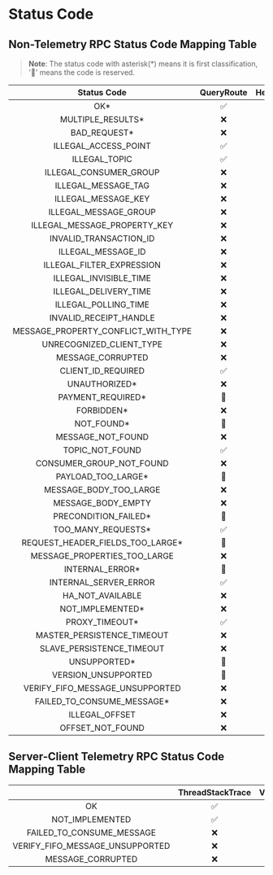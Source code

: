 # Status Code

## Non-Telemetry RPC Status Code Mapping Table

> **Note**: The status code with asterisk(*) means it is first classification, '🔄' means the code is reserved.

|             Status Code             | QueryRoute | Heartbeat | SendMessage | QueryAssignment | ReceiveMessage | AckMessage | ForwardMessageToDeadLetterQueue | EndTransaction | NotifyClientTermination | ChangeInvisibleDuration | PullMessage | UpdateOffset | GetOffset | QueryOffset |
| :---------------------------------: | :--------: | :-------: | :---------: | :-------------: | :------------: | :--------: | :-----------------------------: | :------------: | :---------------------: | :---------------------: | :---------: | :----------: | :-------: | :---------: |
|                 OK*                 |     ✅      |     ✅     |      ✅      |        ✅        |       ✅        |     ✅      |                ✅                |       ✅        |            ✅            |           ✅      |      ✅      |      ✅      |   ✅      |     ✅      |
|          MULTIPLE_RESULTS*          |     ❌      |     ❌     |      ✅      |        ❌        |       ❌        |     ✅      |                ❌                |       ❌        |            ❌            |           ❌      |      ❌      |      ❌      |   ❌      |     ❌      |
|            BAD_REQUEST*             |     ❌      |     ❌     |      ❌      |        ❌        |       ❌        |     ❌      |                ❌                |       ❌        |            ❌            |           ❌      |      ❌      |      ❌      |   ❌      |     ❌      |
|        ILLEGAL_ACCESS_POINT         |     ✅      |     ❌     |      ❌      |        ✅        |       ❌        |     ❌      |                ❌                |       ❌        |            ❌            |           ❌      |      ❌      |      ❌      |   ❌      |     ❌      |
|            ILLEGAL_TOPIC            |     ✅      |     ✅     |      ✅      |        ✅        |       ✅        |     ✅      |                ✅                |       ✅        |            ❌            |           ✅      |      ❌      |      ❌      |   ❌      |     ❌      |
|       ILLEGAL_CONSUMER_GROUP        |     ❌      |     ✅     |      ❌      |        ❌        |       ✅        |     ✅      |                ✅                |       ✅        |            ✅            |           ✅      |      ❌      |      ❌      |   ❌      |     ❌      |
|         ILLEGAL_MESSAGE_TAG         |     ❌      |     ❌     |      ✅      |        ❌        |       ❌        |     ❌      |                ❌                |       ❌        |            ❌            |           ❌      |      ❌      |      ❌      |   ❌      |     ❌      |
|         ILLEGAL_MESSAGE_KEY         |     ❌      |     ❌     |      ✅      |        ❌        |       ❌        |     ❌      |                ❌                |       ❌        |            ❌            |           ❌      |      ❌      |      ❌      |   ❌      |     ❌      |
|        ILLEGAL_MESSAGE_GROUP        |     ❌      |     ❌     |      ✅      |        ❌        |       ❌        |     ❌      |                ❌                |       ❌        |            ❌            |           ❌      |      ❌      |      ❌      |   ❌      |     ❌      |
|    ILLEGAL_MESSAGE_PROPERTY_KEY     |     ❌      |     ❌     |      ✅      |        ❌        |       ❌        |     ❌      |                ❌                |       ❌        |            ❌            |           ❌      |      ❌      |      ❌      |   ❌      |     ❌      |
|       INVALID_TRANSACTION_ID        |     ❌      |     ❌     |      ❌      |        ❌        |       ❌        |     ❌      |                ❌                |       ✅        |            ❌            |           ❌      |      ❌      |      ❌      |   ❌      |     ❌      |
|         ILLEGAL_MESSAGE_ID          |     ❌      |     ❌     |      ✅      |        ❌        |       ❌        |     ❌      |                ❌                |       ❌        |            ❌            |           ❌      |      ❌      |      ❌      |   ❌      |     ❌      |
|      ILLEGAL_FILTER_EXPRESSION      |     ❌      |     ❌     |      ❌      |        ❌        |       ✅        |     ❌      |                ❌                |       ❌        |            ❌            |           ❌      |      ❌      |      ❌      |   ❌      |     ❌      |
|      ILLEGAL_INVISIBLE_TIME         |     ❌      |     ❌     |      ❌      |        ❌        |       ✅        |     ❌      |                ❌                |       ❌        |            ❌            |           ✅      |      ❌      |      ❌      |   ❌      |     ❌      |
|      ILLEGAL_DELIVERY_TIME          |     ❌      |     ❌     |      ✅      |        ❌        |       ❌        |     ❌      |                ❌                |       ❌        |            ❌            |           ❌      |      ❌      |      ❌      |   ❌      |     ❌      |
|       ILLEGAL_POLLING_TIME          |     ❌      |     ❌     |      ❌      |        ❌        |       ✅        |     ❌      |                ❌                |       ❌        |            ❌            |           ❌      |      ❌      |      ❌      |   ❌      |     ❌      |
|       INVALID_RECEIPT_HANDLE        |     ❌      |     ❌     |      ❌      |        ❌        |       ❌        |     ✅      |                ✅                |       ❌        |            ❌            |           ✅      |      ❌      |      ❌      |   ❌      |     ❌      |
| MESSAGE_PROPERTY_CONFLICT_WITH_TYPE |     ❌      |     ❌     |      ✅      |        ❌        |       ❌        |     ❌      |                ❌                |       ❌        |            ❌            |           ❌      |      ❌      |      ❌      |   ❌      |     ❌      |
|      UNRECOGNIZED_CLIENT_TYPE       |     ❌      |     ✅     |      ❌      |        ❌        |       ❌        |     ❌      |                ❌                |       ❌        |            ✅            |           ❌      |      ❌      |      ❌      |   ❌      |     ❌      |
|          MESSAGE_CORRUPTED          |     ❌      |     ❌     |      ✅      |        ❌        |       ❌        |     ❌      |                ❌                |       ❌        |            ❌            |           ❌      |      ❌      |      ❌      |   ❌      |     ❌      |
|         CLIENT_ID_REQUIRED          |     ✅      |     ✅     |      ✅      |        ✅        |       ✅        |     ✅      |                ✅                |       ✅        |            ✅            |           ✅      |      ✅      |      ✅      |   ✅      |     ✅      |
|            UNAUTHORIZED*            |     ❌      |     ✅     |      ✅      |        ❌        |       ✅        |     ✅      |                ✅                |       ✅        |            ✅            |           ✅      |      ✅      |      ✅      |   ✅      |     ✅      |
|          PAYMENT_REQUIRED*          |     🔄      |     🔄     |      🔄      |        🔄        |       🔄        |     🔄      |                🔄                |       🔄        |            🔄            |           🔄      |      🔄      |      🔄      |   🔄      |     🔄      |
|             FORBIDDEN*              |     ❌      |     ❌     |      ✅      |        ✅        |       ✅        |     ❌      |                ❌                |       ❌        |            ❌            |           ❌      |      ❌      |      ❌      |   ❌      |     ❌      |
|             NOT_FOUND*              |     🔄      |     🔄     |      🔄      |        🔄        |       🔄        |     🔄      |                🔄                |       🔄        |            🔄            |           🔄      |      🔄      |      🔄      |   🔄      |     🔄      |
|          MESSAGE_NOT_FOUND          |     ❌      |     ❌     |      ❌      |        ❌        |       ✅        |     ❌      |                ❌                |       ❌        |            ❌            |           ❌      |      ❌      |      ❌      |   ❌      |     ❌      |
|           TOPIC_NOT_FOUND           |     ✅      |     ❌     |      ✅      |        ✅        |       ✅        |     ✅      |                ✅                |       ❌        |            ❌            |           ✅      |      ✅      |      ✅      |   ✅      |     ✅      |
|      CONSUMER_GROUP_NOT_FOUND       |     ❌      |     ❌     |      ❌      |        ❌        |       ✅        |     ❌      |                ❌                |       ❌        |            ❌            |           ❌      |      ✅      |      ❌      |   ❌      |     ❌      |
|         PAYLOAD_TOO_LARGE*          |     🔄      |     🔄     |      🔄      |        🔄        |       🔄        |     🔄      |                🔄                |       🔄        |            🔄            |           🔄      |      🔄      |      🔄      |   🔄      |     🔄      |
|       MESSAGE_BODY_TOO_LARGE        |     ❌      |     ❌     |      ✅      |        ❌        |       ❌        |     ❌      |                ❌                |       ❌        |            ❌            |           ❌      |      ❌      |      ❌      |   ❌      |     ❌      |
|         MESSAGE_BODY_EMPTY          |     ❌      |     ❌     |      ✅      |        ❌        |       ❌        |     ❌      |                ❌                |       ❌        |            ❌            |           ❌      |      ❌      |      ❌      |   ❌      |     ❌      |
|        PRECONDITION_FAILED*         |     🔄      |     🔄     |      🔄      |        🔄        |       🔄        |     🔄      |                🔄                |       🔄        |            🔄            |           🔄      |      🔄      |      🔄      |   🔄      |     🔄      |
|         TOO_MANY_REQUESTS*          |     ✅      |     ✅     |      ✅      |        ✅        |       ✅        |     ✅      |                ✅                |       ✅        |            ✅            |           ✅      |      ✅      |      ✅      |   ✅      |     ✅      |
|  REQUEST_HEADER_FIELDS_TOO_LARGE*   |     🔄      |     🔄     |      🔄      |        🔄        |       🔄        |     🔄      |                🔄                |       🔄        |            🔄            |           🔄      |      🔄      |      🔄      |   🔄      |     🔄      |
|    MESSAGE_PROPERTIES_TOO_LARGE     |     ❌      |     ❌     |      ✅      |        ❌        |       ❌        |     ❌      |                ❌                |       ❌        |            ❌            |           ❌      |      ❌      |      ❌      |   ❌      |     ❌      |
|           INTERNAL_ERROR*           |     🔄      |     🔄     |      🔄      |        🔄        |       🔄        |     🔄      |                🔄                |       🔄        |            🔄            |           🔄      |      🔄      |      🔄      |   🔄      |     🔄      |
|        INTERNAL_SERVER_ERROR        |     ✅      |     ✅     |      ✅      |        ✅        |       ✅        |     ✅      |                ✅                |       ✅        |            ✅            |           ✅      |      ✅      |      ✅      |   ✅      |     ✅      |
|          HA_NOT_AVAILABLE           |     ❌      |     ❌     |      ✅      |        ❌        |       ❌        |     ❌      |                ❌                |       ❌        |            ❌            |           ❌      |      ❌      |      ❌      |   ❌      |     ❌      |
|          NOT_IMPLEMENTED*           |     ❌      |     ❌     |      ❌      |        ❌        |       ❌        |     ❌      |                ❌                |       ❌        |            ❌            |           ❌      |      ❌      |      ❌      |   ❌      |     ❌      |
|           PROXY_TIMEOUT*            |     ✅      |     ❌     |      ✅      |        ✅        |       ✅        |     ✅      |                ✅                |       ✅        |            ❌            |           ✅      |      ❌      |      ❌      |   ❌      |     ❌      |
|     MASTER_PERSISTENCE_TIMEOUT      |     ❌      |     ❌     |      ✅      |        ❌        |       ❌        |     ❌      |                ❌                |       ❌        |            ❌            |           ❌      |      ❌      |      ❌      |   ❌      |     ❌      |
|      SLAVE_PERSISTENCE_TIMEOUT      |     ❌      |     ❌     |      ✅      |        ❌        |       ❌        |     ❌      |                ❌                |       ❌        |            ❌            |           ❌      |      ❌      |      ❌      |   ❌      |     ❌      |
|            UNSUPPORTED*             |     🔄      |     🔄     |      🔄      |        🔄        |       🔄        |     🔄      |                🔄                |       🔄        |            🔄            |           🔄      |      🔄      |      🔄      |   🔄      |     🔄      |
|         VERSION_UNSUPPORTED         |     🔄      |     🔄     |      🔄      |        🔄        |       🔄        |     🔄      |                🔄                |       🔄        |            🔄            |           🔄      |      🔄      |      🔄      |   🔄      |     🔄      |
|   VERIFY_FIFO_MESSAGE_UNSUPPORTED   |     ❌      |     ❌     |      ❌      |        ❌        |       ❌        |     ❌      |                ❌                |       ❌        |            ❌            |           ❌      |      ❌      |      ❌      |   ❌      |     ❌      |
|     FAILED_TO_CONSUME_MESSAGE*      |     ❌      |     ❌     |      ❌      |        ❌        |       ❌        |     ❌      |                ❌                |       ❌        |            ❌            |           ❌      |      ❌      |      ❌      |   ❌      |     ❌      |
|           ILLEGAL_OFFSET            |     ❌      |     ❌     |      ❌      |        ❌        |       ❌        |     ❌      |                ❌                |       ❌        |            ❌            |           ❌      |      ✅      |      ❌      |   ❌      |     ❌      |
|          OFFSET_NOT_FOUND           |     ❌      |     ❌     |      ❌      |        ❌        |       ❌        |     ❌      |                ❌                |       ❌        |            ❌            |           ❌      |      ❌      |      ❌      |   ✅      |     ❌      |
## Server-Client Telemetry RPC Status Code Mapping Table

|                                 | ThreadStackTrace | VerifyMessageResult |
| :-----------------------------: | :--------------: | :-----------------: |
|               OK                |        ✅         |          ✅          |
|         NOT_IMPLEMENTED         |        ✅         |          ❌          |
|    FAILED_TO_CONSUME_MESSAGE    |        ❌         |          ✅          |
| VERIFY_FIFO_MESSAGE_UNSUPPORTED |        ❌         |          ✅          |
|        MESSAGE_CORRUPTED        |        ❌         |          ✅          |
